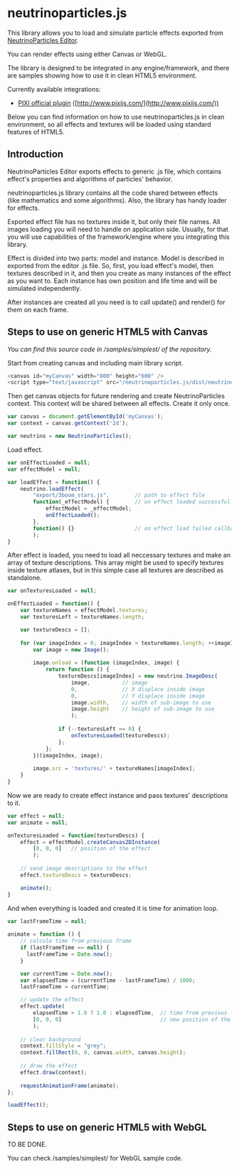 # neutrinoparticles.js

This library allows you to load and simulate particle effects exported from [NeutrinoParticles Editor](https://neutrinoparticles.com/).

You can render effects using either Canvas or WebGL.

The library is designed to be integrated in any engine/framework, and there are samples showing how to use it in clean HTML5 environment. 

Currently available integrations:
* [PIXI official plugin](https://github.com/ymiroshnyk/neutrinoparticles.js/tree/PIXI/dist-PIXI) ([http://www.pixijs.com/](http://www.pixijs.com/))

Below you can find information on how to use neutrinoparticles.js in clean environment, so all effects and textures will be loaded using standard features of HTML5.

## Introduction

NeutrinoParticles Editor exports effects to generic .js file, which contains effect's properties and algorithms of particles' behavior.

neutrinoparticles.js library contains all the code shared between effects (like mathematics and some algorithms). Also, the library has handy loader for effects.

Exported effect file has no textures inside it, but only their file names. All images loading you will need to handle on application side. Usually, for that you will use capabilities of the framework/engine where you integrating this library.

Effect is divided into two parts: model and instance. Model is described in exported from the editor .js file. So, first, you load effect's model, then textures described in it, and then you create as many instances of the effect as you want to. Each instance has own position and life time and will be simulated independently.

After instances are created all you need is to call update() and render() for them on each frame.

## Steps to use on generic HTML5 with Canvas

_You can find this source code in /samples/simplest/ of the repository._

Start from creating canvas and including main library script.

```javascript
<canvas id="myCanvas" width="800" height="600" />
<script type="text/javascript" src="/neutrinoparticles.js/dist/neutrinoparticles.js"></script>
```

Then get canvas objects for future rendering and create NeutrinoParticles context. This context will be shared between all effects. Create it only once.

```javascript
var canvas = document.getElementById('myCanvas');
var context = canvas.getContext('2d');

var neutrino = new NeutrinoParticles();
```

Load effect.
```javascript
var onEffectLoaded = null;
var effectModel = null;

var loadEffect = function() {
	neutrino.loadEffect(
		"export/3boom_stars.js", 		// path to effect file
		function(_effectModel) { 		// on effect loaded successfully callback
			effectModel = _effectModel;
			onEffectLoaded();
		},
		function() {} 					// on effect load failed callback
		);
}
```

After effect is loaded, you need to load all neccessary textures and make an array of texture descriptions. This array might be used to specify textures inside texture atlases, but in this simple case all textures are described as standalone.

```javascript
var onTexturesLoaded = null;

onEffectLoaded = function() {
	var textureNames = effectModel.textures;
	var texturesLeft = textureNames.length;

	var textureDescs = [];
	
	for (var imageIndex = 0; imageIndex < textureNames.length; ++imageIndex) {
		var image = new Image();
		
		image.onload = (function (imageIndex, image) {
			return function () {
				textureDescs[imageIndex] = new neutrino.ImageDesc(
					image, 			// image
					0, 				// X displace inside image
					0, 				// Y displace inside image
					image.width, 	// width of sub-image to use
					image.height 	// height of sub-image to use
					);
					
				if (--texturesLeft == 0) {
					onTexturesLoaded(textureDescs);
				};
			};
		})(imageIndex, image);
		
		image.src = 'textures/' + textureNames[imageIndex];
	}
}
```

Now we are ready to create effect instance and pass textures' descriptions to it.
```javascript
var effect = null;
var animate = null;

onTexturesLoaded = function(textureDescs) {
	effect = effectModel.createCanvas2DInstance(
		[0, 0, 0] 	// position of the effect
		);
		
	// send image descriptions to the effect
	effect.textureDescs = textureDescs; 

	animate();
}
```

And when everything is loaded and created it is time for animation loop.
```javascript
var lastFrameTime = null;
	
animate = function () {
	// calcule time from previous frame
	if (lastFrameTime == null) {
	  lastFrameTime = Date.now();
	}

	var currentTime = Date.now();
	var elapsedTime = (currentTime - lastFrameTime) / 1000;
	lastFrameTime = currentTime;

	// update the effect
	effect.update(
		elapsedTime > 1.0 ? 1.0 : elapsedTime, 	// time from previous frame in seconds
		[0, 0, 0] 								// new position of the effect
		);
	
	// clear background
	context.fillStyle = "grey";
	context.fillRect(0, 0, canvas.width, canvas.height);
	
	// draw the effect
	effect.draw(context);
		
	requestAnimationFrame(animate);
};

loadEffect();
```

## Steps to use on generic HTML5 with WebGL

TO BE DONE.

You can check /samples/simplest/ for WebGL sample code.

